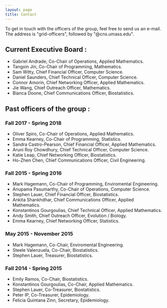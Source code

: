 ```yaml
---
layout: page
title: Contact
---
```


To get in touch with the officers of the group, feel free to send us an e-mail. The address is "grid-officers", followed by "@cns.umass.edu". 

## Current Executive Board :

* Gabriel Andrade, Co-Chair of Operations, Applied Mathematics.
* Tangxin Jin, Co-Chair of Programming, Mathematics.
* Sam Witty, Chief Financial Officer, Computer Science.
* Daniel Saunders, Chief Technical Officer, Computer Science.
* Connor Amorin, Chief Networking Officer, Applied Mathematics.
* Jie Wang, Chief Outreach Officer, Mathematics.
* Bianca Doone, Chief Communications Officer, Biostatistics.

## Past officers of the group : 

### Fall 2017 - Spring 2018
* Oliver Spiro, Co-Chair of Operations, Applied Mathematics.
* Emma Kearney, Co-Chair of Programming, Statistics.
* Sandra Castro-Pearson, Chief Financial Officer, Applied Mathematics.
* Aruni Roy Chowdhury, Chief Technical Officer, Computer Science.
* Katie Leap, Chief Networking Officer, Biostatistics.
* Ho-Zhen Chen, Chief Communications Officer, Civil Engineering.

### Fall 2015 - Spring 2016
* Mark Hagemann, Co-Chair of Programming, Enviromental Engineering. 
* Anupama Pasumarthy, Co-Chair of Operations, Computer Science.
* Stephen Lauer, Chief Financial Officer, Biostatistics.
* Ankita Shankhdhar, Chief Communications Officer, Applied Mathematics.
* Konstantinos Gourgoulias, Chief Technical Officer, Applied Mathematics.
* Andy Smith, Chief Outreach Officer, Evolution / Biology.
* Emma Kearney, Chief Networking Officer, Statistics.

### May 2015 - November 2015
* Mark Hagemann, Co-Chair, Enviromental Engineering.
* Steele Valenzuela, Co-Chair, Biostatistics.
* Stephen Lauer, Treasurer, Biostatistics. 

### Fall 2014 - Spring 2015

* Emily Ramos, Co-Chair, Biostatistics.
* Konstantinos Gourgoulias, Co-Chair, Applied Mathematics.
* Stephen Lauer, Co-Treasurer, Biostatistics.
* Peter IP, Co-Treasurer, Epidemiology.
* Felicia Quintana Zinn, Secretary, Epidemiology.



